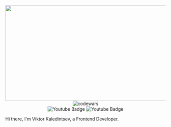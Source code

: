 <div id="header" align="center">
   <img src="https://mir-s3-cdn-cf.behance.net/project_modules/max_1200/4ff07986208593.5d9a654e92f36.gif" width="900" height="300/>
</div>
<br>
<div id="codewars" align="center" margintop="10">
<img src="https://www.codewars.com/users/Zit8/badges/small" alt="codewars"/>
</div>
<div id="badges" align="center">
  <img src="https://img.shields.io/badge/TG-white?style=for-the-badge&logo=telegram&logoColor=black" alt="Youtube Badge"/>
  <img src="https://img.shields.io/badge/VK-white?style=for-the-badge&logo=vk&logoColor=black" alt="Youtube Badge"/>  
</div>


Hi there, I'm Viktor Kaledintsev, a Frontend Developer.





